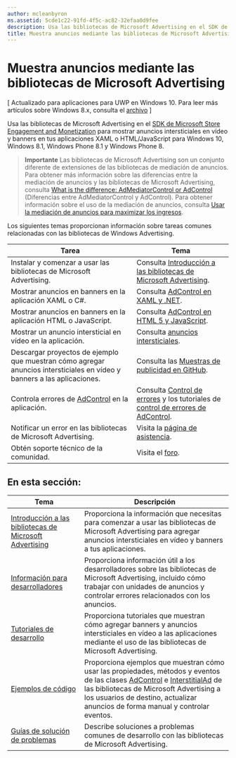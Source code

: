 ```yaml
---
author: mcleanbyron
ms.assetid: 5cde1c22-91fd-4f5c-ac82-32efaa0d9fee
description: Usa las bibliotecas de Microsoft Advertising en el SDK de Microsoft Store Engagement and Monetization para mostrar anuncios intersticiales en vídeo y banners en tus aplicaciones XAML o HTML/JavaScript.
title: Muestra anuncios mediante las bibliotecas de Microsoft Advertising
---
```


# Muestra anuncios mediante las bibliotecas de Microsoft Advertising


\[ Actualizado para aplicaciones para UWP en Windows 10. Para leer más artículos sobre Windows 8.x, consulta el [archivo](http://go.microsoft.com/fwlink/p/?linkid=619132) \]

Usa las bibliotecas de Microsoft Advertising en el [SDK de Microsoft Store Engagement and Monetization](monetize-your-app-with-the-microsoft-store-engagement-and-monetization-sdk.md) para mostrar anuncios intersticiales en vídeo y banners en tus aplicaciones XAML o HTML/JavaScript para Windows 10, Windows 8.1, Windows Phone 8.1 y Windows Phone 8.

> **Importante**   Las bibliotecas de Microsoft Advertising son un conjunto diferente de extensiones de las bibliotecas de mediación de anuncios. Para obtener más información sobre las diferencias entre la mediación de anuncios y las bibliotecas de Microsoft Advertising, consulta [What is the difference: AdMediatorControl or AdControl](what-is-the-difference-admediatorcontrol-or-adcontrol.md) (Diferencias entre AdMediatorControl y AdControl). Para obtener información sobre el uso de la mediación de anuncios, consulta [Usar la mediación de anuncios para maximizar los ingresos](https://msdn.microsoft.com/windows/uwp/monetize/use-ad-mediation-to-maximize-revenue).

 
Los siguientes temas proporcionan información sobre tareas comunes relacionadas con las bibliotecas de Windows Advertising.

|  Tarea    | Tema |               
|----------|-------|
| Instalar y comenzar a usar las bibliotecas de Microsoft Advertising.     | Consulta [Introducción a las bibliotecas de Microsoft Advertising](get-started-with-microsoft-advertising-libraries.md).        |
| Mostrar anuncios en banners en la aplicación XAML o C#.     | Consulta [AdControl en XAML y .NET](adcontrol-in-xaml-and--net.md).        |
| Mostrar anuncios en banners en la aplicación HTML o JavaScript.     | Consulta [AdControl en HTML 5 y JavaScript](adcontrol-in-html-5-and-javascript.md).        |
| Mostrar un anuncio intersticial en vídeo en la aplicación.     |Consulta [anuncios intersticiales](interstitial-ads.md).       |
| Descargar proyectos de ejemplo que muestran cómo agregar anuncios intersticiales en vídeo y banners a las aplicaciones.     |Consulta las [Muestras de publicidad en GitHub](http://aka.ms/githubads).       |
| Controla errores de [AdControl](https://msdn.microsoft.com/library/windows/apps/microsoft.advertising.winrt.ui.adcontrol.aspx) en la aplicación.     | Consulta [Control de errores](error-handling-with-advertising-libraries.md) y los tutoriales de [control de errores de AdControl](adcontrol-error-handling.md).       |
| Notificar un error en las bibliotecas de Microsoft Advertising.     | Visita la [página de asistencia](https://go.microsoft.com/fwlink/p/?LinkId=331508).        |
| Obtén soporte técnico de la comunidad.     | Visita el [foro](http://go.microsoft.com/fwlink/p/?LinkId=401266).       |

 

## En esta sección:

| Tema                                                                                                       | Descripción                 |
|-------------------------------------------------------------------------------------------------------------|-----------------------------|
| [Introducción a las bibliotecas de Microsoft Advertising](get-started-with-microsoft-advertising-libraries.md) |  Proporciona la información que necesitas para comenzar a usar las bibliotecas de Microsoft Advertising para agregar anuncios intersticiales en vídeo y banners a tus aplicaciones.  |
| [Información para desarrolladores](developer-information.md)        |  Proporciona información útil a los desarrolladores sobre las bibliotecas de Microsoft Advertising, incluido cómo trabajar con unidades de anuncios y controlar errores relacionados con los anuncios.    |
| [Tutoriales de desarrollo](developer-walkthroughs.md)     |  Proporciona tutoriales que muestran cómo agregar banners y anuncios intersticiales en vídeo a las aplicaciones mediante el uso de las bibliotecas de Microsoft Advertising.   |
| [Ejemplos de código](code-samples.md)         |  Proporciona ejemplos que muestran cómo usar las propiedades, métodos y eventos de las clases [AdControl](https://msdn.microsoft.com/library/windows/apps/microsoft.advertising.winrt.ui.adcontrol.aspx) e [InterstitialAd](https://msdn.microsoft.com/library/windows/apps/microsoft.advertising.winrt.ui.interstitialad.aspx) de las bibliotecas de Microsoft Advertising a los usuarios de destino, actualizar anuncios de forma manual y controlar eventos.   |
| [Guías de solución de problemas](troubleshooting-guides.md)      |  Describe soluciones a problemas comunes de desarrollo con las bibliotecas de Microsoft Advertising.   |



 

 


<!--HONumber=May16_HO2-->


